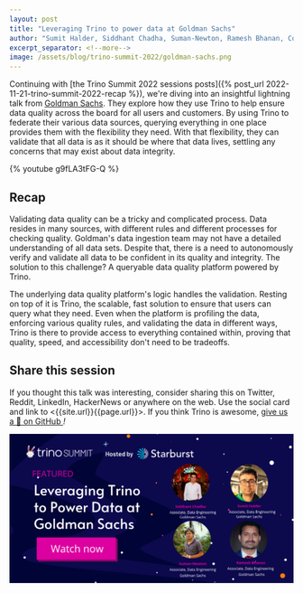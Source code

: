```yaml
---
layout: post
title: "Leveraging Trino to power data at Goldman Sachs"
author: "Sumit Halder, Siddhant Chadha, Suman-Newton, Ramesh Bhanan, Cole Bowden"
excerpt_separator: <!--more-->
image: /assets/blog/trino-summit-2022/goldman-sachs.png
---
```


Continuing with [the Trino Summit 2022 sessions posts]({% post_url
2022-11-21-trino-summit-2022-recap %}), we're diving into an insightful
lightning talk from [Goldman Sachs](https://www.goldmansachs.com). They explore
how they use Trino to help ensure data quality across the board for all users
and customers. By using Trino to federate their various data sources, querying
everything in one place provides them with the flexibility they need. With that
flexibility, they can validate that all data is as it should be where that data
lives, settling any concerns that may exist about data integrity.

<!--more-->

{% youtube g9fLA3tFG-Q %}

## Recap

Validating data quality can be a tricky and complicated process. Data resides
in many sources, with different rules and different processes for checking
quality. Goldman's data ingestion team may not have a detailed understanding
of all data sets. Despite that, there is a need to autonomously verify and
validate all data to be confident in its quality and integrity. The solution to
this challenge? A queryable data quality platform powered by Trino.

The underlying data quality platform's logic handles the validation. Resting
on top of it is Trino, the scalable, fast solution to ensure that users can
query what they need. Even when the platform is profiling the data, enforcing
various quality rules, and validating the data in different ways, Trino is there
to provide access to everything contained within, proving that quality, speed,
and accessibility don't need to be tradeoffs.

## Share this session

If you thought this talk was interesting, consider sharing this on
Twitter, Reddit, LinkedIn, HackerNews or anywhere on the web. Use the social
card and link to <{{site.url}}{{page.url}}>. If you think Trino is awesome,
[give us a 🌟 on GitHub <i class="fab fa-github"/>](https://github.com/trinodb/trino)!

<img src="/assets/blog/trino-summit-2022/goldman-social.png"/>